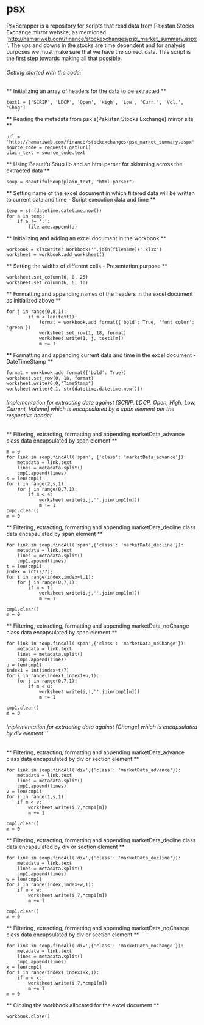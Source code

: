 # psx
PsxScrapper is a repository for scripts that read data from Pakistan Stocks Exchange mirror website; as mentioned 'http://hamariweb.com/finance/stockexchanges/psx_market_summary.aspx'. The ups and downs in the stocks are time dependent and for analysis purposes we must make sure that we have the correct data. This script is the first step towards making all that possible. 

###### Getting started with the code:

** Initializing an array of headers for the data to be extracted **
```
text1 = ['SCRIP', 'LDCP', 'Open', 'High', 'Low', 'Curr.', 'Vol.', 'Chng']
```

** Reading the metadata from psx's(Pakistan Stocks Exchange) mirror site **
```
url = 'http://hamariweb.com/finance/stockexchanges/psx_market_summary.aspx'
source_code = requests.get(url)
plain_text = source_code.text
```

** Using BeautifulSoup lib and an html.parser for skimming across the extracted data **
```
soup = BeautifulSoup(plain_text, "html.parser")
```

** Setting name of the excel document in which filtered data will be written to current data and time - Script execution data and time **
```
temp = str(datetime.datetime.now())
for a in temp:
    if a != ':':
        filename.append(a)
```

** Initializing and adding an excel document in the workbook **
```
workbook = xlsxwriter.Workbook(''.join(filename)+'.xlsx')
worksheet = workbook.add_worksheet()
```

** Setting the widths of different cells - Presentation purpose **
```
worksheet.set_column(0, 0, 25)
worksheet.set_column(6, 6, 10)
```

** Formatting and appending names of the headers in the excel document as initialized above **
```
for j in range(0,8,1):
        if m < len(text1):
            format = workbook.add_format({'bold': True, 'font_color': 'green'})
            worksheet.set_row(1, 18, format)
            worksheet.write(1, j, text1[m])
            m += 1
```

** Formatting and appending current data and time in the excel document - DateTimeStamp **
```
format = workbook.add_format({'bold': True})
worksheet.set_row(0, 18, format)
worksheet.write(0,0,"TimeStamp")
worksheet.write(0,1, str(datetime.datetime.now()))
```

###### Implementation for extracting data against [SCRIP, LDCP, Open, High, Low, Current, Volume] which is encapsulated by a span element per the respective header

** Filtering, extracting, formatting and appending marketData_advance class data encapsulated by span element **
```
m = 0
for link in soup.findAll('span', {'class': 'marketData_advance'}):
    metadata = link.text
    lines = metadata.split()
    cmp1.append(lines)
s = len(cmp1)
for i in range(2,s,1):
    for j in range(0,7,1):
        if m < s:
            worksheet.write(i,j,''.join(cmp1[m]))
            m += 1
cmp1.clear()
m = 0
```

** Filtering, extracting, formatting and appending marketData_decline class data encapsulated by span element **
```
for link in soup.findAll('span',{'class': 'marketData_decline'}):
    metadata = link.text
    lines = metadata.split()
    cmp1.append(lines)
t = len(cmp1)
index = int(s/7);
for i in range(index,index+t,1):
    for j in range(0,7,1):
        if m < t:
            worksheet.write(i,j,''.join(cmp1[m]))
            m += 1

cmp1.clear()
m = 0
```

** Filtering, extracting, formatting and appending marketData_noChange class data encapsulated by span element **
```
for link in soup.findAll('span',{'class': 'marketData_noChange'}):
    metadata = link.text
    lines = metadata.split()
    cmp1.append(lines)
u = len(cmp1)
index1 = int(index+t/7)
for i in range(index1,index1+u,1):
    for j in range(0,7,1):
        if m < u:
            worksheet.write(i,j,''.join(cmp1[m]))
            m += 1

cmp1.clear()
m = 0
```

###### Implementation for extracting data against [Change] which is encapsulated by div element'''

** Filtering, extracting, formatting and appending marketData_advance class data encapsulated by div or section element **
```
for link in soup.findAll('div',{'class': 'marketData_advance'}):
    metadata = link.text
    lines = metadata.split()
    cmp1.append(lines)
v = len(cmp1)
for i in range(1,s,1):
    if m < v:
        worksheet.write(i,7,*cmp1[m])
        m += 1

cmp1.clear()
m = 0
```

** Filtering, extracting, formatting and appending marketData_decline class data encapsulated by div or section element **
```
for link in soup.findAll('div',{'class': 'marketData_decline'}):
    metadata = link.text
    lines = metadata.split()
    cmp1.append(lines)
w = len(cmp1)
for i in range(index,index+w,1):
    if m < w:
        worksheet.write(i,7,*cmp1[m])
        m += 1

cmp1.clear()
m = 0
```

** Filtering, extracting, formatting and appending marketData_noChange class data encapsulated by div or section element **
```
for link in soup.findAll('div',{'class': 'marketData_noChange'}):
    metadata = link.text
    lines = metadata.split()
    cmp1.append(lines)
x = len(cmp1)
for i in range(index1,index1+x,1):
    if m < x:
        worksheet.write(i,7,*cmp1[m])
        m += 1
m = 0
```
** Closing the workbook allocated for the excel document **
```
workbook.close()
```




